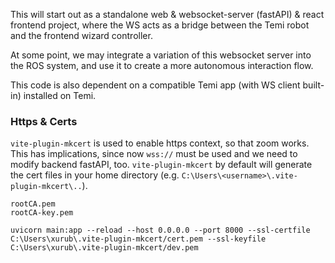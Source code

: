 This will start out as a standalone web & websocket-server (fastAPI) & react frontend project,
where the WS acts as a bridge between the Temi robot and the frontend wizard controller.

At some point, we may integrate a variation of this websocket server into the ROS system,
and use it to create a more autonomous interaction flow.

This code is also dependent on a compatible Temi app (with WS client built-in) installed on Temi.




### Https & Certs
`vite-plugin-mkcert` is used to enable https context, so that zoom works. This has implications, since now `wss://` must be used and we need to modify backend fastAPI, too. `vite-plugin-mkcert` by default will generate the cert files in your home directory (e.g. `C:\Users\<username>\.vite-plugin-mkcert\..`).

```
rootCA.pem
rootCA-key.pem
```

```
uvicorn main:app --reload --host 0.0.0.0 --port 8000 --ssl-certfile C:\Users\xurub\.vite-plugin-mkcert/cert.pem --ssl-keyfile C:\Users\xurub\.vite-plugin-mkcert/dev.pem
```
